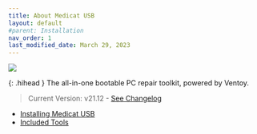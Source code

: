 ```yaml
---
title: About Medicat USB
layout: default
#parent: Installation
nav_order: 1
last_modified_date: March 29, 2023
---
```


![](../../assets/images/medicat_usb.png)

{: .hihead }
The all-in-one bootable PC repair toolkit, powered by Ventoy.

> Current Version: v21.12 - [See Changelog](../../usb/changelog/)

* [Installing Medicat USB](../../usb/installing/)
* [Included Tools](../../usb/tools/)